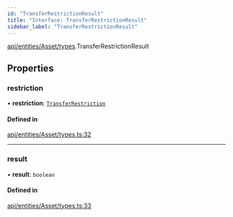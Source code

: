 ```yaml
---
id: "TransferRestrictionResult"
title: "Interface: TransferRestrictionResult"
sidebar_label: "TransferRestrictionResult"
---
```


[api/entities/Asset/types](../../../../../../modules/API/Entities/Asset/Types/Types.md).TransferRestrictionResult

## Properties

### restriction

• **restriction**: [`TransferRestriction`](../../../../../../modules/Types/Types.md#transferrestriction)

#### Defined in

[api/entities/Asset/types.ts:32](https://github.com/PolymeshAssociation/polymesh-sdk/blob/acc2284c/src/api/entities/Asset/types.ts#L32)

___

### result

• **result**: `boolean`

#### Defined in

[api/entities/Asset/types.ts:33](https://github.com/PolymeshAssociation/polymesh-sdk/blob/acc2284c/src/api/entities/Asset/types.ts#L33)
